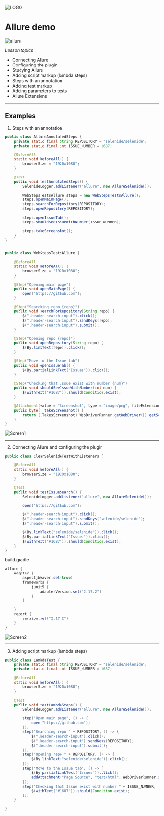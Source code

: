 ![LOGO](https://fs-thb03.getcourse.ru/fileservice/file/thumbnail/h/b635b6cb9478bb87c77e9c070ee6e122.png/s/x50/a/159627/sc/207)

# Allure demo

![allure](https://avatars.githubusercontent.com/u/5879127?s=200&v=4)

*_Lesson topics_*
- Connecting Allure
- Configuring the plugin
- Studying Allure
- Adding script markup (lambda steps)
- Steps with an annotation
- Adding test markup
- Adding parameters to tests
- Allure Extensions
___
## Examples

1. Steps with an annotation

``` java
public class AllureAnnotatedSteps {
    private static final String REPOSITORY = "selenide/selenide";
    private static final int ISSUE_NUMBER = 1687;

    @BeforeAll
    static void beforeAll() {
        browserSize = "1920x1080";
    }

    @Test
    public void testAnnotatedSteps() {
        SelenideLogger.addListener("allure", new AllureSelenide());

        WebStepsTestsAllure steps = new WebStepsTestsAllure();
        steps.openMainPage();
        steps.searchForRepository(REPOSITORY);
        steps.openRepository(REPOSITORY);

        steps.openIssueTab();
        steps.shouldSeeIssueWithNumber(ISSUE_NUMBER);

        steps.takeScreenshot();
    }
}
```

``` java

public class WebStepsTestsAllure {

    @BeforeAll
    static void beforeAll() {
        browserSize = "1920x1080";
    }

    @Step("Opening main page")
    public void openMainPage() {
        open("https://github.com");
    }

    @Step("Searching repo {repo}")
    public void searchForRepository(String repo) {
        $(".header-search-input").click();
        $(".header-search-input").sendKeys(repo);
        $(".header-search-input").submit();
    }

    @Step("Opening repo {repo}")
    public void openRepository(String repo) {
        $(By.linkText(repo)).click();
    }

    @Step("Move to the Issue tab")
    public void openIssueTab() {
        $(By.partialLinkText("Issues")).click();
    }

    @Step("Checking that Issue exist with number {num}")
    public void shouldSeeIssueWithNumber(int num) {
        $(withText("#1687")).should(Condition.exist);
    }

    @Attachment(value = "Screenshot", type = "image/png", fileExtension = "png")
    public byte[] takeScreenshot() {
        return ((TakesScreenshot) WebDriverRunner.getWebDriver()).getScreenshotAs(OutputType.BYTES);
    }
}
```
![Screen1](/Users/nelakov/IdeaProjects/demo-allure-tests/src/test/resources/reports/1.png)
___
2. Connecting Allure and configuring the plugin

```java
public class ClearSelenideTestWithListeners {

    @BeforeAll
    static void beforeAll() {
        browserSize = "1920x1080";
    }

    @Test
    public void testIssueSearch() {
        SelenideLogger.addListener("allure", new AllureSelenide());

        open("https://github.com");

        $(".header-search-input").click();
        $(".header-search-input").sendKeys("selenide/selenide");
        $(".header-search-input").submit();

        $(By.linkText("selenide/selenide")).click();
        $(By.partialLinkText("Issues")).click();
        $(withText("#1687")).should(Condition.exist);
    }
}
```

build.gradle 

```java
allure {
    adapter {
        aspectjWeaver.set(true)
        frameworks {
            junit5 {
                adapterVersion.set("2.17.2")
            }
        }

    }
    report {
        version.set("2.17.2")
    }
}
```
![Screen2](/Users/nelakov/IdeaProjects/demo-allure-tests/src/test/resources/reports/2.png)
___
3. Adding script markup (lambda steps)

```java
public class LambdaTest {
    private static final String REPOSITORY = "selenide/selenide";
    private static final int ISSUE_NUMBER = 1687;

    @BeforeAll
    static void beforeAll() {
        browserSize = "1920x1080";
    }

    @Test
    public void testLambdaSteps() {
        SelenideLogger.addListener("allure", new AllureSelenide());

        step("Open main page", () -> {
            open("https://github.com");
        });
        step("Searching repo " + REPOSITORY, () -> {
            $(".header-search-input").click();
            $(".header-search-input").sendKeys(REPOSITORY);
            $(".header-search-input").submit();
        });
        step("Opening repo " + REPOSITORY, () -> {
            $(By.linkText("selenide/selenide")).click();
        });
        step("Move to the Issue tab", () -> {
            $(By.partialLinkText("Issues")).click();
            addAttachment("Page Source", "text/html", WebDriverRunner.source(), "html");
        });
        step("Checking that Issue exist with number " + ISSUE_NUMBER, () -> {
            $(withText("#1687")).should(Condition.exist);
        });
    }

}
```